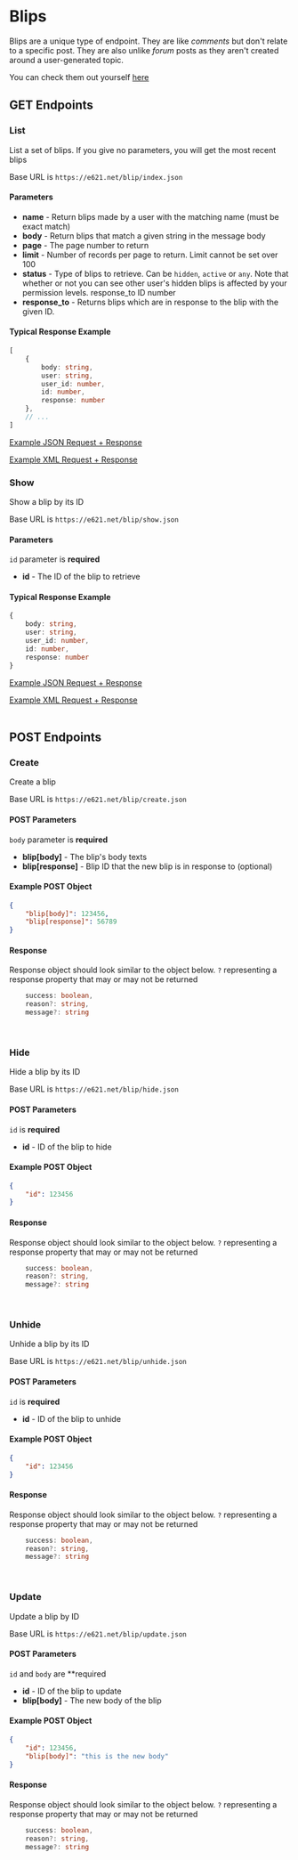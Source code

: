 # Blips

Blips are a unique type of endpoint. They are like _comments_ but don't relate to a specific post. They are also unlike _forum_ posts as they aren't created around a user-generated topic.

You can check them out yourself [here](https://e621.net/blip/index)


## GET Endpoints

### List

List a set of blips. If you give no parameters, you will get the most recent blips

Base URL is `https://e621.net/blip/index.json`

#### Parameters

- **name** - Return blips made by a user with the matching name (must be exact match)
- **body** - Return blips that match a given string in the message body
- **page** - The page number to return
- **limit** - Number of records per page to return. Limit cannot be set over 100
- **status** - Type of blips to retrieve. Can be `hidden`, `active` or `any`. Note that whether or not you can see other user's hidden blips is affected by your permission levels.
response_to ID number 
- **response_to** - Returns blips which are in response to the blip with the given ID.


#### Typical Response Example

```typescript
[
    {
        body: string,
        user: string,
        user_id: number,
        id: number,
        response: number
    },
    // ...
]
```

[Example JSON Request + Response](https://e621.net/blip/index.json)

[Example XML Request + Response](https://e621.net/blip/index.xml)
</br>

### Show

Show a blip by its ID

Base URL is `https://e621.net/blip/show.json`

#### Parameters

`id` parameter is **required**

- **id** - The ID of the blip to retrieve


#### Typical Response Example

```typescript
{
    body: string,
    user: string,
    user_id: number,
    id: number,
    response: number
}
```

[Example JSON Request + Response](https://e621.net/blip/show.json?id=1234)

[Example XML Request + Response](https://e621.net/blip/show.xml?id=1234)
</br>
</br>

## POST Endpoints

### Create

Create a blip

Base URL is `https://e621.net/blip/create.json`

#### POST Parameters

`body` parameter is **required**

- **blip[body]** - The blip's body texts
- **blip[response]** - Blip ID that the new blip is in response to (optional)

#### Example POST Object

```json
{
    "blip[body]": 123456,
    "blip[response]": 56789
}
```

#### Response

Response object should look similar to the object below. `?` representing a response property that may or may not be returned

```typescript
    success: boolean,
    reason?: string,
    message?: string
```
</br>

### Hide

Hide a blip by its ID

Base URL is `https://e621.net/blip/hide.json`

#### POST Parameters

`id` is **required**

- **id** - ID of the blip to hide

#### Example POST Object

```json
{
    "id": 123456
}
```

#### Response

Response object should look similar to the object below. `?` representing a response property that may or may not be returned

```typescript
    success: boolean,
    reason?: string,
    message?: string
```
</br>

### Unhide

Unhide a blip by its ID

Base URL is `https://e621.net/blip/unhide.json`

#### POST Parameters

`id` is **required**

- **id** - ID of the blip to unhide

#### Example POST Object

```json
{
    "id": 123456
}
```

#### Response

Response object should look similar to the object below. `?` representing a response property that may or may not be returned

```typescript
    success: boolean,
    reason?: string,
    message?: string
```
</br>

### Update

Update a blip by ID

Base URL is `https://e621.net/blip/update.json`

#### POST Parameters

`id` and `body`  are **required

- **id** - ID of the blip to update
- **blip[body]** - The new body of the blip

#### Example POST Object

```json
{
    "id": 123456,
    "blip[body]": "this is the new body"
}
```

#### Response

Response object should look similar to the object below. `?` representing a response property that may or may not be returned

```typescript
    success: boolean,
    reason?: string,
    message?: string
```
</br>